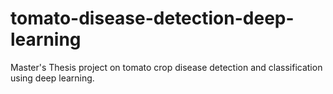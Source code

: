 # tomato-disease-detection-deep-learning
Master's Thesis project on tomato crop disease detection and classification using deep learning.
